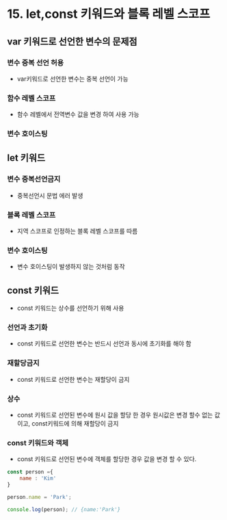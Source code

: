 # 15. let,const 키워드와 블록 레벨 스코프

## var 키워드로 선언한 변수의 문제점
### 변수 중복 선언 허용
- var키워드로 선언한 변수는 중복 선언이 가능
### 함수 레벨 스코프
- 함수 레벨에서 전역변수 값을 변경 하여 사용 가능
### 변수 호이스팅

## let 키워드
### 변수 중복선언금지
- 중복선언시 문법 에러 발생
### 블록 레벨 스코프
- 지역 스코프로 인정하는 블록 레벨 스코프를 따름
### 변수 호이스팅
- 변수 호이스팅이 발생하지 않는 것처럼 동작

## const 키워드
- const 키워드는 상수를 선언하기 위해 사용
### 선언과 초기화
- const 키워드로 선언한 변수는 반드시 선언과 동시에 초기화를 해야 함
### 재할당금지
- const 키워드로 선언한 변수는 재할당이 금지
### 상수
- const 키워드로 선언된 변수에 원시 값을 할당 한 경우 원시값은 변경 할수 없는 값이고, const키워드에 의해 재할당이 금지
### const 키워드와 객체
- const 키워드로 선언된 변수에 객체를 할당한 경우 값을 변경 할 수 있다.
~~~js
const person ={
    name : 'Kim'
}

person.name = 'Park';

console.log(person); // {name:'Park'}
~~~